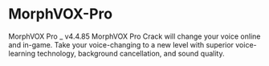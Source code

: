 # MorphVOX-Pro
MorphVOX Pro _ v4.4.85
MorphVOX Pro Crack will change your voice online and in-game. Take your voice-changing to a new level with superior voice-learning technology, background cancellation, and sound quality.
